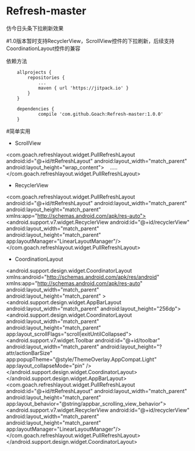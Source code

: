 ﻿
# Refresh-master
仿今日头条下拉刷新效果

#1.0版本暂时支持RecyclerView，ScrollView控件的下拉刷新，后续支持CoordinationLayout控件的兼容

依赖方法

```
	allprojects {
		repositories {
			...
			maven { url 'https://jitpack.io' }
		}
	}
```

```
	dependencies {
	        compile 'com.github.Goach:Refresh-master:1.0.0'
	}
```

#简单实用
- ScrollView

<com.goach.refreshlayout.widget.PullRefreshLayout
        android:id="@+id/ttRefreshLayout"
        android:layout_width="match_parent"
        android:layout_height="wrap_content">
            <ScrollView
                android:id="@+id/scrollView"
                android:layout_width="match_parent"
                android:layout_height="match_parent">
		<LinearLayout
                    android:layout_width="match_parent"
                    android:layout_height="wrap_content"
                    android:layout_margin="10dp"
                    android:orientation="vertical"
                    android:background="#FAFAFA">
		    .....
		</LinearLayout>
            </ScrollView>
    </com.goach.refreshlayout.widget.PullRefreshLayout>
    
    
    
    
- RecyclerView

<com.goach.refreshlayout.widget.PullRefreshLayout
    android:id="@+id/ttRefreshLayout"
    android:layout_width="match_parent"
    android:layout_height="match_parent"
    xmlns:app="http://schemas.android.com/apk/res-auto">
    <android.support.v7.widget.RecyclerView
        android:id="@+id/recyclerView"
        android:layout_width="match_parent"
        android:layout_height="match_parent"
        app:layoutManager="LinearLayoutManager"/>
</com.goach.refreshlayout.widget.PullRefreshLayout>

- CoordinationLayout

<?xml version="1.0" encoding="utf-8"?>
<android.support.design.widget.CoordinatorLayout xmlns:android="http://schemas.android.com/apk/res/android"
    xmlns:app="http://schemas.android.com/apk/res-auto"
    android:layout_width="match_parent"
    android:layout_height="match_parent"
    >
    <android.support.design.widget.AppBarLayout
        android:layout_width="match_parent"
        android:layout_height="256dp">
        <android.support.design.widget.CoordinatorLayout
            android:layout_width="match_parent"
            android:layout_height="match_parent"
            app:layout_scrollFlags="scroll|exitUntilCollapsed">
            <ImageView
                android:layout_width="match_parent"
                android:layout_height="match_parent"
                android:scaleType="centerCrop"
                android:background="@android:color/darker_gray"
                app:layout_collapseMode="parallax"
                />
            <android.support.v7.widget.Toolbar
                android:id="@+id/toolbar"
                android:layout_width="match_parent"
                android:layout_height="?attr/actionBarSize"
                app:popupTheme="@style/ThemeOverlay.AppCompat.Light"
                app:layout_collapseMode="pin" />
        </android.support.design.widget.CoordinatorLayout>
    </android.support.design.widget.AppBarLayout>
    <com.goach.refreshlayout.widget.PullRefreshLayout
        android:id="@+id/ttRefreshLayout"
        android:layout_width="match_parent"
        android:layout_height="match_parent"
        app:layout_behavior="@string/appbar_scrolling_view_behavior">
            <RelativeLayout
                android:layout_width="match_parent"
                android:layout_height="match_parent">
                <android.support.v7.widget.RecyclerView
                    android:id="@+id/recyclerView"
                    android:layout_width="match_parent"
                    android:layout_height="match_parent"
                    app:layoutManager="LinearLayoutManager"/>
            </RelativeLayout>
    </com.goach.refreshlayout.widget.PullRefreshLayout>
</android.support.design.widget.CoordinatorLayout>
